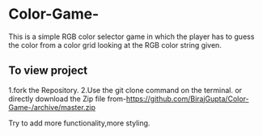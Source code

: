 # Color-Game-

This is a simple RGB color selector game in which the player has to guess the color
from a color grid looking at the RGB color string given.

## To view project

1.fork the Repository.
2.Use the git clone command on the terminal.
         or 
 directly download the Zip file from-https://github.com/BirajGupta/Color-Game-/archive/master.zip    
 
Try to add more functionality,more styling.
     
